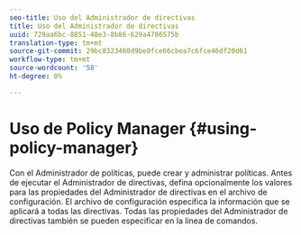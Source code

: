 ```yaml
---
seo-title: Uso del Administrador de directivas
title: Uso del Administrador de directivas
uuid: 729aa6bc-8851-40e3-8b86-629a4786575b
translation-type: tm+mt
source-git-commit: 29bc8323460d9be0fce66cbea7c6fce46df20d61
workflow-type: tm+mt
source-wordcount: '58'
ht-degree: 0%

---
```



# Uso de Policy Manager {#using-policy-manager}

Con el Administrador de políticas, puede crear y administrar políticas. Antes de ejecutar el Administrador de directivas, defina opcionalmente los valores para las propiedades del Administrador de directivas en el archivo de configuración. El archivo de configuración especifica la información que se aplicará a todas las directivas. Todas las propiedades del Administrador de directivas también se pueden especificar en la línea de comandos.
